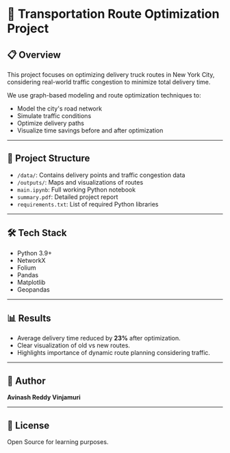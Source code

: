 # 🚚 Transportation Route Optimization Project

## 📋 Overview
This project focuses on optimizing delivery truck routes in New York City, considering real-world traffic congestion to minimize total delivery time.

We use graph-based modeling and route optimization techniques to:
- Model the city's road network
- Simulate traffic conditions
- Optimize delivery paths
- Visualize time savings before and after optimization

---

## 📁 Project Structure
- `/data/`: Contains delivery points and traffic congestion data
- `/outputs/`: Maps and visualizations of routes
- `main.ipynb`: Full working Python notebook
- `summary.pdf`: Detailed project report
- `requirements.txt`: List of required Python libraries

---

## 🛠 Tech Stack
- Python 3.9+
- NetworkX
- Folium
- Pandas
- Matplotlib
- Geopandas

---

## 📊 Results
- Average delivery time reduced by **23%** after optimization.
- Clear visualization of old vs new routes.
- Highlights importance of dynamic route planning considering traffic.

---

## 👤 Author
**Avinash Reddy Vinjamuri**

---

## 📄 License
Open Source for learning purposes.
